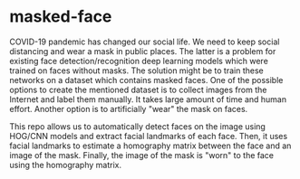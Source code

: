 # masked-face
COVID-19 pandemic has changed our social life. We need to keep social distancing and wear a mask in public places. The latter is a problem for existing face detection/recognition deep learning models which were trained on faces without masks. The solution might be to train these networks on a dataset which contains masked faces. One of the possible options to create the mentioned dataset is to collect images from the Internet and label them manually. It takes large amount of time and human effort. Another option is to artificially "wear" the mask on faces.

This repo allows us to automatically detect faces on the image using HOG/CNN models and extract facial landmarks of each face. Then, it uses facial landmarks to estimate a homography matrix between the face and an image of the mask. Finally, the image of the mask is "worn" to the face using the homography matrix. 

